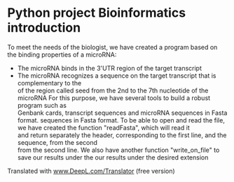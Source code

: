 # Python project Bioinformatics introduction

To meet the needs of the biologist, we have created a program based on	
the binding properties of a microRNA:
- The microRNA binds in the 3'UTR region of the target transcript	
- The microRNA recognizes a sequence on the target transcript that is complementary to the	
of the region called seed from the 2nd to the 7th nucleotide of the microRNA
For this purpose, we have several tools to build a robust program such as	
Genbank cards, transcript sequences and microRNA sequences in Fasta format.	
sequences in Fasta format.
To be able to open and read the file, we have created the function "readFasta", which will read it	
and return separately the header, corresponding to the first line, and the sequence, from the second	
from the second line.	We also have another function "write_on_file" to save our results under the	
our results under the desired extension

Translated with www.DeepL.com/Translator (free version)
